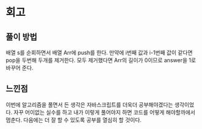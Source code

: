회고
=

풀이 방법
-
배열 s를 순회하면서 배열 Arr에 push를 한다.
만약에 i번째 값과 i-1번째 값이 같다면 pop을 두번해 두개를 제거한다.
모두 제거했다면 Arr의 길이가 0이므로 answer을 1로 바꾸어 준다.


느낀점
-
이번에 알고리즘을 풀면서 든 생각은 자바스크립트를 더욱더 공부해야겠다는 생각이었다.
자꾸 어이없는 실수를 하고 내가 이렇게 풀어야지 하면 코드를 어떻게 해야할까에서 멈춘다.
다음에는 더 잘 할 수 있도록 공부를 열심히 할 것이다.